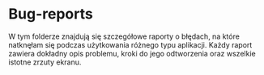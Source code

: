 # Bug-reports  
W tym folderze znajdują się szczegółowe raporty o błędach, na które natknęłam się podczas użytkowania różnego typu aplikacji. Każdy raport zawiera dokładny opis problemu, kroki do jego odtworzenia oraz wszelkie istotne zrzuty ekranu.
